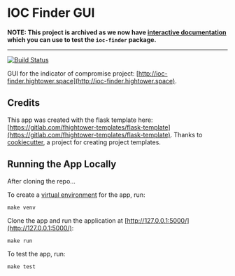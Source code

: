 # IOC Finder GUI

**NOTE: This project is archived as we now have [interactive documentation](https://hightower.space/ioc-finder/) which you can use to test the `ioc-finder` package.**

---

[![Build Status](https://travis-ci.org/fhightower/ioc-finder-gui.svg?branch=master)](https://travis-ci.org/fhightower/ioc-finder-gui)

GUI for the indicator of compromise project: [http://ioc-finder.hightower.space](http://ioc-finder.hightower.space).

## Credits

This app was created with the flask template here: [https://gitlab.com/fhightower-templates/flask-template](https://gitlab.com/fhightower-templates/flask-template). Thanks to [cookiecutter](https://github.com/audreyr/cookiecutter), a project for creating project templates.

## Running the App Locally

After cloning the repo...

To create a [virtual environment](http://docs.python-guide.org/en/latest/dev/virtualenvs/) for the app, run:

```
make venv
```

Clone the app and run the application at [http://127.0.0.1:5000/](http://127.0.0.1:5000/):

```
make run
```

To test the app, run:

```
make test
```
